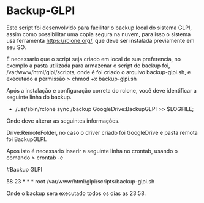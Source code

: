# Backup-GLPI
Este script foi desenvolvido para facilitar o backup local do sistema GLPI, assim como possibilitar uma copia segura na nuvem, para isso o sistema usa ferramenta https://rclone.org/, que deve ser instalada previamente em seu SO.

É necessario que o script seja criado em local de sua preferencia, no exemplo a pasta utilizada para armazenar o script de backup foi, /var/www/html/glpi/scripts, onde é foi criado o arquivo backup-glpi.sh, e executado a permissão > chmod +x backup-glpi.sh

Após a instalação e configuração correta do rclone, você deve identificar a seguinte linha do backup.

- /usr/sbin/rclone sync /backup GoogleDrive:BackupGLPI >> $LOGFILE;

Onde deve alterar as seguintes informações.

Drive:RemoteFolder, no caso o driver criado foi GoogleDrive e pasta remota foi BackupGLPI.

Apos isto é necessario inserir a seguinte linha no crontab, usando o comando > crontab -e

#Backup GLPI

58 23 * * * root /var/www/html/glpi/scripts/backup-glpi.sh

Onde o backup sera executado todos os dias as 23:58. 


